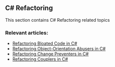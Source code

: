 ## C# Refactoring

This section contains C# Refactoring related topics
### Relevant articles:

- [Refactoring Bloated Code in C#](https://code-maze.com/csharp-refactoring-bloated-code/)
- [Refactoring Object-Orientation Abusers in C#](https://code-maze.com/csharp-refactoring-object-orientation-abusers/)
- [Refactoring Change Preventers in C#](https://code-maze.com/csharp-refactoring-change-preventers/)
- [Refactoring Couplers in C#](https://code-maze.com/csharp-refactoring-couplers/)
